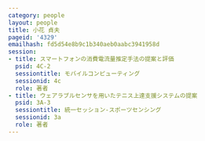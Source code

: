 ```yaml
---
category: people
layout: people
title: 小花 貞夫
pageid: '4329'
emailhash: fd5d54e8b9c1b340aeb0aabc3941958d
session:
- title: スマートフォンの消費電流量推定手法の提案と評価
  psid: 4C-2
  sessiontitle: モバイルコンピューティング
  sessionid: 4c
  role: 著者
- title: ウェアラブルセンサを用いたテニス上達支援システムの提案
  psid: 3A-3
  sessiontitle: 統一セッション-スポーツセンシング
  sessionid: 3a
  role: 著者
---
```

